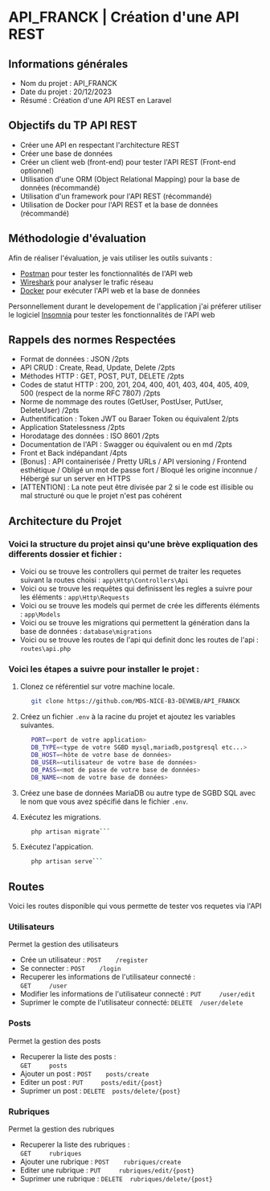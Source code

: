 # API_FRANCK | Création d'une API REST

## Informations générales
- Nom du projet : API_FRANCK
- Date du projet : 20/12/2023
- Résumé : Création d'une API REST en Laravel

## Objectifs du TP API REST
- Créer une API en respectant l'architecture REST
- Créer une base de données
- Créer un client web (front-end) pour tester l'API REST (Front-end optionnel)
- Utilisation d'une ORM (Object Relational Mapping) pour la base de données (récommandé)
- Utilisation d'un framework pour l'API REST (récommandé)
- Utilisation de Docker pour l'API REST et la base de données (récommandé)

## Méthodologie d'évaluation
Afin de réaliser l'évaluation, je vais utiliser les outils suivants :
- [Postman](https://www.postman.com/) pour tester les fonctionnalités de l'API web
- [Wireshark](https://www.wireshark.org/) pour analyser le trafic réseau
- [Docker](https://www.docker.com/) pour exécuter l'API web et la base de données

Personnellement durant le developement de l'application j'ai préferer utiliser le logiciel [Insomnia](https://insomnia.rest) pour tester les fonctionnalités de l'API web

## Rappels des normes Respectées
- Format de données : JSON /2pts
- API CRUD : Create, Read, Update, Delete /2pts
- Méthodes HTTP : GET, POST, PUT, DELETE /2pts
- Codes de statut HTTP : 200, 201, 204, 400, 401, 403, 404, 405, 409, 500 (respect de la norme RFC 7807) /2pts
- Norme de nommage des routes (GetUser, PostUser, PutUser, DeleteUser) /2pts
- Authentification : Token JWT ou Baraer Token ou équivalent 2/pts 
- Application Statelessness /2pts
- Horodatage des données : ISO 8601 /2pts
- Documentation de l'API : Swagger ou équivalent ou en md /2pts
- Front et Back indépandant /4pts 
- [Bonus] : API containerisée / Pretty URLs / API versioning / Frontend esthétique / Obligé un mot de passe fort / Bloqué les origine inconnue / Hébergé sur un server en HTTPS
- [ATTENTION] : La note peut être divisée par 2 si le code est illisible ou mal structuré ou que le projet n'est pas cohérent

## Architecture du Projet

### Voici la structure du projet ainsi qu'une brève expliquation des differents dossier et fichier :

- Voici ou se trouve les controllers qui permet de traiter les requetes suivant la routes choisi : 
``` app\Http\Controllers\Api ```
- Voici ou se trouve les requêtes qui definissent les regles a suivre pour les éléments : 
``` app\Http\Requests ```
- Voici ou se trouve les models qui permet de crée les differents éléments : 
``` app\Models ```
- Voici ou se trouve les migrations qui permettent la génération dans la base de données : 
``` database\migrations ```
- Voici ou se trouve les routes de l'api qui definit donc les routes de l'api : 
``` routes\api.php ```

### Voici les étapes a suivre pour installer le projet :

1. Clonez ce référentiel sur votre machine locale.

   ```bash
      git clone https://github.com/MDS-NICE-B3-DEVWEB/API_FRANCK
    ```

2. Créez un fichier `.env` à la racine du projet et ajoutez les variables suivantes.

   ```bash
      PORT=<port de votre application>
      DB_TYPE=<type de votre SGBD mysql,mariadb,postgresql etc...>
      DB_HOST=<hôte de votre base de données>
      DB_USER=<utilisateur de votre base de données>
      DB_PASS=<mot de passe de votre base de données>
      DB_NAME=<nom de votre base de données>
    ```

3. Créez une base de données MariaDB ou autre type de SGBD SQL avec le nom que vous avez spécifié dans le fichier `.env`.

4. Exécutez les migrations.

   ```bash
      php artisan migrate```

5. Exécutez l'appication.

   ```bash
      php artisan serve```

## Routes

Voici les routes disponible qui vous permette de tester vos requetes via l'API

### Utilisateurs

Permet la gestion des utilisateurs

- Crée un utilisateur : 
``` POST    /register ```
- Se connecter : 
``` POST    /login ```
- Recuperer les informations de l'utilisateur connecté :  
``` GET     /user ```
- Modifier les informations de l'utilisateur connecté : 
``` PUT     /user/edit ```
- Suprimer le compte de l'utilisateur connecté: 
``` DELETE  /user/delete ```

### Posts

Permet la gestion des posts

- Recuperer la liste des posts :  
``` GET     posts ```
- Ajouter un post : 
``` POST    posts/create ```
- Editer un post : 
``` PUT     posts/edit/{post} ```
- Suprimer un post :
``` DELETE  posts/delete/{post} ```

### Rubriques

Permet la gestion des rubriques

- Recuperer la liste des rubriques :  
``` GET     rubriques ```
- Ajouter une rubrique : 
``` POST    rubriques/create ```
- Editer une rubrique : 
``` PUT     rubriques/edit/{post} ```
- Suprimer une rubrique :
``` DELETE  rubriques/delete/{post} ```



